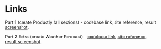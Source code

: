 # Links

Part 1 (create Productly (all sections) - [codebase link](https://github.com/serhii-red/beetroot-front-end/tree/main/homework/lesson_9/lesson_9_1), [site reference](https://leafy-gumption-23cc20.netlify.app/), [result screenshot](https://monosnap.com/file/dbcF00ToOWQe8zbnQ0tbS3uxUwL79T).

Part 2 Extra (create Weather Forecast) - [codebase link](https://github.com/serhii-red/beetroot-front-end/tree/main/homework/lesson_9/lesson_9_2), [site reference](https://heroic-lily-83b1f7.netlify.app/), [result screenshot](https://monosnap.com/file/VSfi0yk2mC2FhpJ0TqgCiFylA4mMn4).
